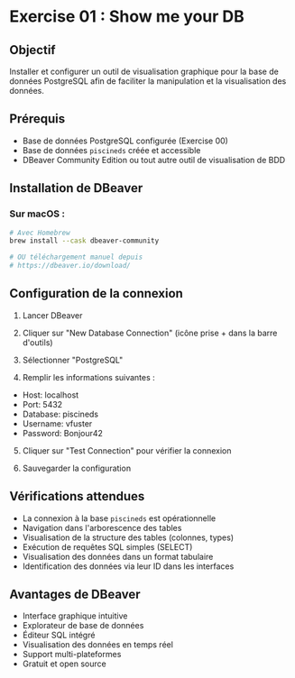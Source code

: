 # Exercise 01 : Show me your DB

## Objectif
Installer et configurer un outil de visualisation graphique pour la base de données PostgreSQL afin de faciliter la manipulation et la visualisation des données.

## Prérequis
- Base de données PostgreSQL configurée (Exercise 00)
- Base de données `piscineds` créée et accessible
- DBeaver Community Edition ou tout autre outil de visualisation de BDD

## Installation de DBeaver

### Sur macOS :
```bash
# Avec Homebrew
brew install --cask dbeaver-community

# OU téléchargement manuel depuis
# https://dbeaver.io/download/
```


## Configuration de la connexion

1. Lancer DBeaver

2. Cliquer sur "New Database Connection" (icône prise + dans la barre d'outils)

3. Sélectionner "PostgreSQL"

4. Remplir les informations suivantes :

- Host: localhost
- Port: 5432
- Database: piscineds
- Username: vfuster
- Password: Bonjour42

5. Cliquer sur "Test Connection" pour vérifier la connexion

6. Sauvegarder la configuration

## Vérifications attendues

- La connexion à la base `piscineds` est opérationnelle
- Navigation dans l'arborescence des tables
- Visualisation de la structure des tables (colonnes, types)
- Exécution de requêtes SQL simples (SELECT)
- Visualisation des données dans un format tabulaire
- Identification des données via leur ID dans les interfaces

## Avantages de DBeaver

- Interface graphique intuitive
- Explorateur de base de données
- Éditeur SQL intégré
- Visualisation des données en temps réel
- Support multi-plateformes
- Gratuit et open source